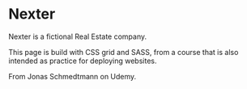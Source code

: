 # Nexter

Nexter is a fictional Real Estate company.

This page is build with CSS grid and SASS, from a course that is also intended as practice for deploying websites.

From Jonas Schmedtmann on Udemy.
